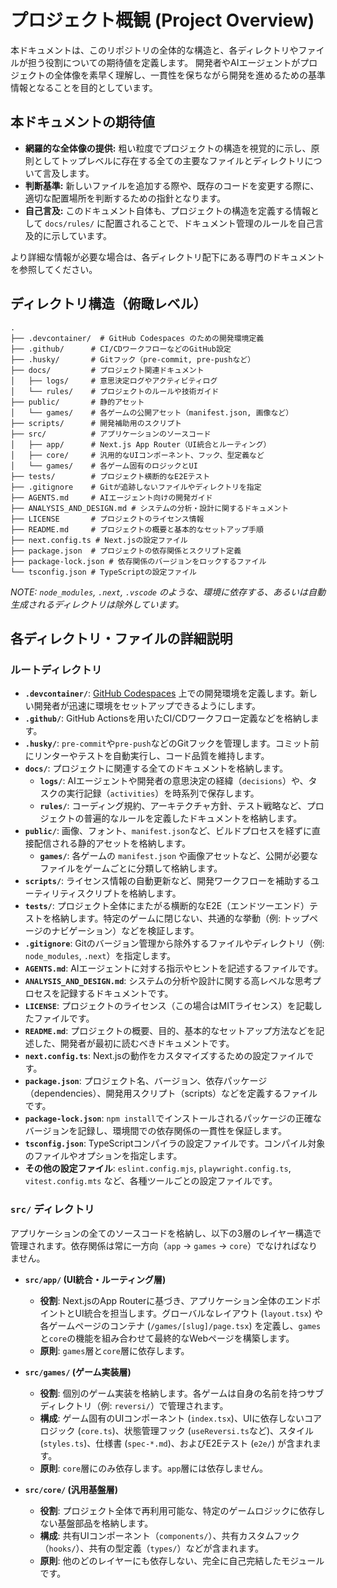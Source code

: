 # プロジェクト概観 (Project Overview)

本ドキュメントは、このリポジトリの全体的な構造と、各ディレクトリやファイルが担う役割についての期待値を定義します。
開発者やAIエージェントがプロジェクトの全体像を素早く理解し、一貫性を保ちながら開発を進めるための基準情報となることを目的としています。

## 本ドキュメントの期待値

- **網羅的な全体像の提供:** 粗い粒度でプロジェクトの構造を視覚的に示し、原則としてトップレベルに存在する全ての主要なファイルとディレクトリについて言及します。
- **判断基準:** 新しいファイルを追加する際や、既存のコードを変更する際に、適切な配置場所を判断するための指針となります。
- **自己言及:** このドキュメント自体も、プロジェクトの構造を定義する情報として `docs/rules/` に配置されることで、ドキュメント管理のルールを自己言及的に示しています。

より詳細な情報が必要な場合は、各ディレクトリ配下にある専門のドキュメントを参照してください。

## ディレクトリ構造（俯瞰レベル）

```
.
├── .devcontainer/  # GitHub Codespaces のための開発環境定義
├── .github/      # CI/CDワークフローなどのGitHub設定
├── .husky/       # Gitフック（pre-commit, pre-pushなど）
├── docs/         # プロジェクト関連ドキュメント
│   ├── logs/     # 意思決定ログやアクティビティログ
│   └── rules/    # プロジェクトのルールや技術ガイド
├── public/       # 静的アセット
│   └── games/    # 各ゲームの公開アセット（manifest.json, 画像など）
├── scripts/      # 開発補助用のスクリプト
├── src/          # アプリケーションのソースコード
│   ├── app/      # Next.js App Router（UI統合とルーティング）
│   ├── core/     # 汎用的なUIコンポーネント、フック、型定義など
│   └── games/    # 各ゲーム固有のロジックとUI
├── tests/        # プロジェクト横断的なE2Eテスト
├── .gitignore    # Gitが追跡しないファイルやディレクトリを指定
├── AGENTS.md     # AIエージェント向けの開発ガイド
├── ANALYSIS_AND_DESIGN.md # システムの分析・設計に関するドキュメント
├── LICENSE       # プロジェクトのライセンス情報
├── README.md     # プロジェクトの概要と基本的なセットアップ手順
├── next.config.ts # Next.jsの設定ファイル
├── package.json  # プロジェクトの依存関係とスクリプト定義
├── package-lock.json # 依存関係のバージョンをロックするファイル
└── tsconfig.json # TypeScriptの設定ファイル
```
*NOTE: `node_modules`, `.next`, `.vscode` のような、環境に依存する、あるいは自動生成されるディレクトリは除外しています。*

## 各ディレクトリ・ファイルの詳細説明

### ルートディレクトリ

- **`.devcontainer/`**: [GitHub Codespaces](https://github.co.jp/features/codespaces) 上での開発環境を定義します。新しい開発者が迅速に環境をセットアップできるようにします。
- **`.github/`**: GitHub Actionsを用いたCI/CDワークフロー定義などを格納します。
- **`.husky/`**: `pre-commit`や`pre-push`などのGitフックを管理します。コミット前にリンターやテストを自動実行し、コード品質を維持します。
- **`docs/`**: プロジェクトに関連する全てのドキュメントを格納します。
    - **`logs/`**: AIエージェントや開発者の意思決定の経緯（`decisions`）や、タスクの実行記録（`activities`）を時系列で保存します。
    - **`rules/`**: コーディング規約、アーキテクチャ方針、テスト戦略など、プロジェクトの普遍的なルールを定義したドキュメントを格納します。
- **`public/`**: 画像、フォント、`manifest.json`など、ビルドプロセスを経ずに直接配信される静的アセットを格納します。
    - **`games/`**: 各ゲームの `manifest.json` や画像アセットなど、公開が必要なファイルをゲームごとに分類して格納します。
- **`scripts/`**: ライセンス情報の自動更新など、開発ワークフローを補助するユーティリティスクリプトを格納します。
- **`tests/`**: プロジェクト全体にまたがる横断的なE2E（エンドツーエンド）テストを格納します。特定のゲームに閉じない、共通的な挙動（例: トップページのナビゲーション）などを検証します。
- **`.gitignore`**: Gitのバージョン管理から除外するファイルやディレクトリ（例: `node_modules`, `.next`）を指定します。
- **`AGENTS.md`**: AIエージェントに対する指示やヒントを記述するファイルです。
- **`ANALYSIS_AND_DESIGN.md`**: システムの分析や設計に関する高レベルな思考プロセスを記録するドキュメントです。
- **`LICENSE`**: プロジェクトのライセンス（この場合はMITライセンス）を記載したファイルです。
- **`README.md`**: プロジェクトの概要、目的、基本的なセットアップ方法などを記述した、開発者が最初に読むべきドキュメントです。
- **`next.config.ts`**: Next.jsの動作をカスタマイズするための設定ファイルです。
- **`package.json`**: プロジェクト名、バージョン、依存パッケージ（dependencies）、開発用スクリプト（scripts）などを定義するファイルです。
- **`package-lock.json`**: `npm install`でインストールされるパッケージの正確なバージョンを記録し、環境間での依存関係の一貫性を保証します。
- **`tsconfig.json`**: TypeScriptコンパイラの設定ファイルです。コンパイル対象のファイルやオプションを指定します。
- **その他の設定ファイル**: `eslint.config.mjs`, `playwright.config.ts`, `vitest.config.mts` など、各種ツールごとの設定ファイルです。

### `src/` ディレクトリ

アプリケーションの全てのソースコードを格納し、以下の3層のレイヤー構造で管理されます。依存関係は常に一方向（`app` → `games` → `core`）でなければなりません。

- **`src/app/` (UI統合・ルーティング層)**
    - **役割**: Next.jsのApp Routerに基づき、アプリケーション全体のエンドポイントとUI統合を担当します。グローバルなレイアウト (`layout.tsx`) や各ゲームページのコンテナ (`/games/[slug]/page.tsx`) を定義し、`games`と`core`の機能を組み合わせて最終的なWebページを構築します。
    - **原則**: `games`層と`core`層に依存します。

- **`src/games/` (ゲーム実装層)**
    - **役割**: 個別のゲーム実装を格納します。各ゲームは自身の名前を持つサブディレクトリ（例: `reversi/`）で管理されます。
    - **構成**: ゲーム固有のUIコンポーネント (`index.tsx`)、UIに依存しないコアロジック (`core.ts`)、状態管理フック (`useReversi.ts`など)、スタイル (`styles.ts`)、仕様書 (`spec-*.md`)、およびE2Eテスト (`e2e/`) が含まれます。
    - **原則**: `core`層にのみ依存します。`app`層には依存しません。

- **`src/core/` (汎用基盤層)**
    - **役割**: プロジェクト全体で再利用可能な、特定のゲームロジックに依存しない基盤部品を格納します。
    - **構成**: 共有UIコンポーネント（`components/`）、共有カスタムフック（`hooks/`）、共有の型定義（`types/`）などが含まれます。
    - **原則**: 他のどのレイヤーにも依存しない、完全に自己完結したモジュールです。
